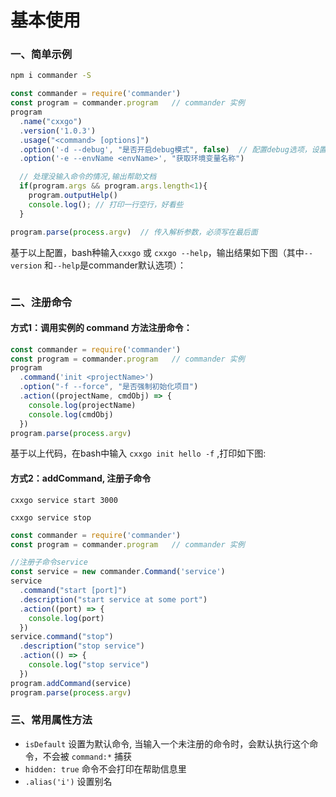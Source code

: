 # 基本使用

### 一、简单示例

``` bash
npm i commander -S
```
``` js
const commander = require('commander')
const program = commander.program   // commander 实例
program
  .name("cxxgo")
  .version('1.0.3')
  .usage("<command> [options]")
  .option('-d --debug', "是否开启debug模式", false)  // 配置debug选项，设置默认值为false
  .option('-e --envName <envName>', "获取环境变量名称")

  // 处理没输入命令的情况,输出帮助文档
  if(program.args && program.args.length<1){
    program.outputHelp()
    console.log(); // 打印一行空行，好看些
  }

program.parse(process.argv)  // 传入解析参数，必须写在最后面
```
基于以上配置，bash种输入`cxxgo` 或 `cxxgo --help`，输出结果如下图（其中`--version` 和`--help`是commander默认选项）：

<img :src="$withBase('/imgs/cli/commander/basic-usage.png')" style="transform:scale(0.8);">


### 二、注册命令

#### 方式1：调用实例的 command 方法注册命令：

``` js
const commander = require('commander')
const program = commander.program   // commander 实例
program
  .command('init <projectName>')
  .option("-f --force", "是否强制初始化项目")
  .action((projectName, cmdObj) => {
    console.log(projectName)  
    console.log(cmdObj)
  })
program.parse(process.argv)
```

基于以上代码，在bash中输入 `cxxgo init hello -f` ,打印如下图:
<img :src="$withBase('/imgs/cli/commander/register-commander.png')" style="transform:scale(0.8);">



#### 方式2：addCommand, 注册子命令

`cxxgo service start 3000`

`cxxgo service stop`

``` js
const commander = require('commander')
const program = commander.program   // commander 实例

//注册子命令service
const service = new commander.Command('service')
service
  .command("start [port]")
  .description("start service at some port")
  .action((port) => {
    console.log(port)
  })
service.command("stop")
  .description("stop service")
  .action(() => {
    console.log("stop service")
  })
program.addCommand(service)
program.parse(process.argv)
```



### 三、常用属性方法

- `isDefault` 设置为默认命令, 当输入一个未注册的命令时，会默认执行这个命令，不会被 `command:*` 捕获 
- `hidden: true`  命令不会打印在帮助信息里
-  `.alias('i')`  设置别名







